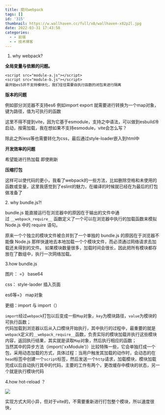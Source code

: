 ```yaml
---
title: 提问webpack
tags: []
id: '315'
thumbnail: https://w.wallhaven.cc/full/x8/wallhaven-x82p2l.jpg
date: 2022-03-31 17:43:58
categories:
  - - 前端
  - - 技术博客
---
```


1.  why webpack?

**全局变量与依赖的问题。**

```
<script src="module-a.js"></script>
<script src="module-b.js"></script>
最开始es5并不支持模块化，我们往往需要自执行函数的闭包来进行隔离
```

**版本的问题**

例如部分浏览器不支持es6 例如import export 就需要进行转换为一个map对象，键为路径，值为可执行的函数

这里不得不提到vite，因为它基于esmodule，支持之中语法，可以做到esbuild冷启动，按需加载，我在想如果不支持esmodule，vite会怎么写？

除此之外less等也需要转化为css，最后通过style-loader嵌入到html中

**开发效率的问题**

希望能进行热加载 即使刷新

**压缩打包**

这样可以使代码的更小，我看了webpack的一些方法，比如删除空格和未使用的函数或变量，这里我感觉到了eslint的魅力，在编译的时候就已经在为最后的打包做准备了

2\. why bundle.js?!

bundle.js 能直接运行在浏览器中的原因在于输出的文件中通过 `__webpack_require__` 函数定义了一个可以在浏览器中执行的加载函数来模拟 Node.js 中的 require 语句。

原来一个个独立的模块文件被合并到了一个单独的 bundle.js 的原因在于浏览器不能像 Node.js 那样快速地去本地加载一个个模块文件，而必须通过网络请求去加载还未得到的文件。 如果模块数量很多，加载时间会很长，因此把所有模块都存放在了数组中，执行一次网络加载。

3.how bundle.js

图片： =》 base64

css： style-laoder 插入页面

es6等=》 map对象

更细：import 与 import（）

`import`经过`webpack`打包以后变成一些`Map`对象，`key`为模块路径，`value`为模块的可执行函数；  
代码加载到浏览器以后从入口模块开始执行，其中执行的过程中，最重要的就是`webpack`定义的`__webpack_require__`函数，负责实际的模块加载并执行这些模块内容，返回执行结果，其实就是读取`Map`对象，然后执行相应的函数；  
当然其中的异步方法（import('xxModule')）比较特殊一些，它会单独打成一个包，采用动态加载的方式，具体过程：当用户触发其加载的动作时，会动态的在`head`标签中创建一个`script`标签，然后发送一个`http`请求，加载模块，模块加载完成以后自动执行其中的代码，主要的工作有两个，更改缓存中模块的状态，另一个就是执行模块代码

4.how hot-reload ？

![](http://chang-rui.net/wp-content/uploads/2022/03/image-1024x625.png)

实现方式大同小异，但对于vite的，不需要重新进行打包整个模块，所以速度很快，